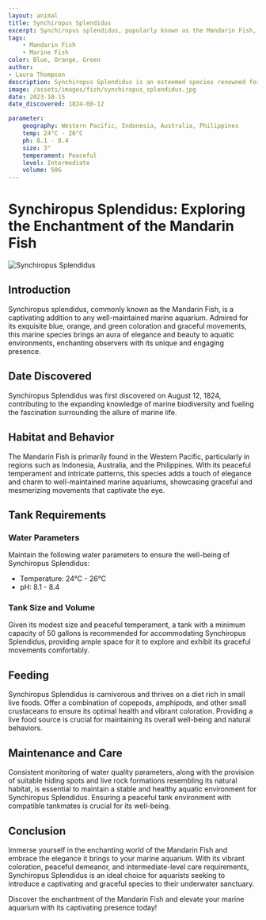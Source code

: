 ```yaml
---
layout: animal
title: Synchiropus Splendidus
excerpt: Synchiropus splendidus, popularly known as the Mandarin Fish, is a mesmerizing and colorful species highly regarded for its vibrant appearance and distinctive personality. With its intricate patterns and elaborate finnage, it adds a touch of elegance and beauty to any well-maintained marine aquarium, captivating the hearts of aquarists and enthusiasts alike.
tags:
    - Mandarin Fish
    - Marine Fish
color: Blue, Orange, Green
author:
- Laura Thompson
description: Synchiropus Splendidus is an esteemed species renowned for its captivating coloration and elegant presence.
image: /assets/images/fish/synchiropus_splendidus.jpg
date: 2023-10-15
date_discovered: 1824-08-12

parameter:
    geography: Western Pacific, Indonesia, Australia, Philippines
    temp: 24°C - 26°C
    ph: 8.1 - 8.4
    size: 3"
    temperament: Peaceful
    level: Intermediate
    volume: 50G
---
```


# Synchiropus Splendidus: Exploring the Enchantment of the Mandarin Fish

![Synchiropus Splendidus](synchiropus_splendidus.jpg)

## Introduction

Synchiropus splendidus, commonly known as the Mandarin Fish, is a captivating addition to any well-maintained marine aquarium. Admired for its exquisite blue, orange, and green coloration and graceful movements, this marine species brings an aura of elegance and beauty to aquatic environments, enchanting observers with its unique and engaging presence.

## Date Discovered

Synchiropus Splendidus was first discovered on August 12, 1824, contributing to the expanding knowledge of marine biodiversity and fueling the fascination surrounding the allure of marine life.

## Habitat and Behavior

The Mandarin Fish is primarily found in the Western Pacific, particularly in regions such as Indonesia, Australia, and the Philippines. With its peaceful temperament and intricate patterns, this species adds a touch of elegance and charm to well-maintained marine aquariums, showcasing graceful and mesmerizing movements that captivate the eye.

## Tank Requirements

### Water Parameters

Maintain the following water parameters to ensure the well-being of Synchiropus Splendidus:

- Temperature: 24°C - 26°C
- pH: 8.1 - 8.4

### Tank Size and Volume

Given its modest size and peaceful temperament, a tank with a minimum capacity of 50 gallons is recommended for accommodating Synchiropus Splendidus, providing ample space for it to explore and exhibit its graceful movements comfortably.

## Feeding

Synchiropus Splendidus is carnivorous and thrives on a diet rich in small live foods. Offer a combination of copepods, amphipods, and other small crustaceans to ensure its optimal health and vibrant coloration. Providing a live food source is crucial for maintaining its overall well-being and natural behaviors.

## Maintenance and Care

Consistent monitoring of water quality parameters, along with the provision of suitable hiding spots and live rock formations resembling its natural habitat, is essential to maintain a stable and healthy aquatic environment for Synchiropus Splendidus. Ensuring a peaceful tank environment with compatible tankmates is crucial for its well-being.

## Conclusion

Immerse yourself in the enchanting world of the Mandarin Fish and embrace the elegance it brings to your marine aquarium. With its vibrant coloration, peaceful demeanor, and intermediate-level care requirements, Synchiropus Splendidus is an ideal choice for aquarists seeking to introduce a captivating and graceful species to their underwater sanctuary.

Discover the enchantment of the Mandarin Fish and elevate your marine aquarium with its captivating presence today!
